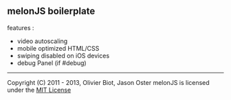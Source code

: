melonJS boilerplate
-------------------------------------------------------------------------------

features :
- video autoscaling
- mobile optimized HTML/CSS
- swiping disabled on iOS devices
- debug Panel (if #debug)

-------------------------------------------------------------------------------
Copyright (C) 2011 - 2013, Olivier Biot, Jason Oster
melonJS is licensed under the [MIT License](http://www.opensource.org/licenses/mit-license.php)